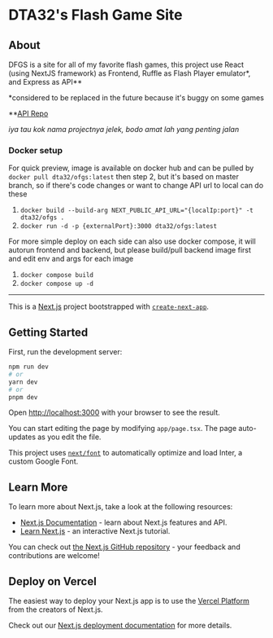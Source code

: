 # DTA32's Flash Game Site

## About

DFGS is a site for all of my favorite flash games, this project use React (using NextJS framework) as Frontend, Ruffle as Flash Player emulator*, and Express as API**

*considered to be replaced in the future because it's buggy on some games

**[API Repo](https://github.com/DTA32/ofgs-api)

*iya tau kok nama projectnya jelek, bodo amat lah yang penting jalan*

### Docker setup

For quick preview, image is available on docker hub and can be pulled by `docker pull dta32/ofgs:latest` then step 2, but it's based on master branch, so if there's code changes or want to change API url to local can do these

1. `docker build --build-arg NEXT_PUBLIC_API_URL="{localIp:port}" -t dta32/ofgs .`
1. `docker run -d -p {externalPort}:3000 dta32/ofgs:latest`

For more simple deploy on each side can also use docker compose, it will autorun frontend and backend, but please build/pull backend image first and edit env and args for each image

1. `docker compose build`
1. `docker compose up -d`

---

This is a [Next.js](https://nextjs.org/) project bootstrapped with [`create-next-app`](https://github.com/vercel/next.js/tree/canary/packages/create-next-app).

## Getting Started

First, run the development server:

```bash
npm run dev
# or
yarn dev
# or
pnpm dev
```

Open [http://localhost:3000](http://localhost:3000) with your browser to see the result.

You can start editing the page by modifying `app/page.tsx`. The page auto-updates as you edit the file.

This project uses [`next/font`](https://nextjs.org/docs/basic-features/font-optimization) to automatically optimize and load Inter, a custom Google Font.

## Learn More

To learn more about Next.js, take a look at the following resources:

- [Next.js Documentation](https://nextjs.org/docs) - learn about Next.js features and API.
- [Learn Next.js](https://nextjs.org/learn) - an interactive Next.js tutorial.

You can check out [the Next.js GitHub repository](https://github.com/vercel/next.js/) - your feedback and contributions are welcome!

## Deploy on Vercel

The easiest way to deploy your Next.js app is to use the [Vercel Platform](https://vercel.com/new?utm_medium=default-template&filter=next.js&utm_source=create-next-app&utm_campaign=create-next-app-readme) from the creators of Next.js.

Check out our [Next.js deployment documentation](https://nextjs.org/docs/deployment) for more details.
